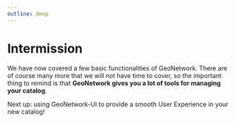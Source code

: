 ```yaml
---
outline: deep
---
```


# Intermission

We have now covered a few basic functionalities of GeoNetwork. There are of course many more that we will not have time to cover, so the important thing to remind is that **GeoNetwork gives you a lot of tools for managing your catalog**.

Next up: using GeoNetwork-UI to provide a smooth User Experience in your new catalog!
